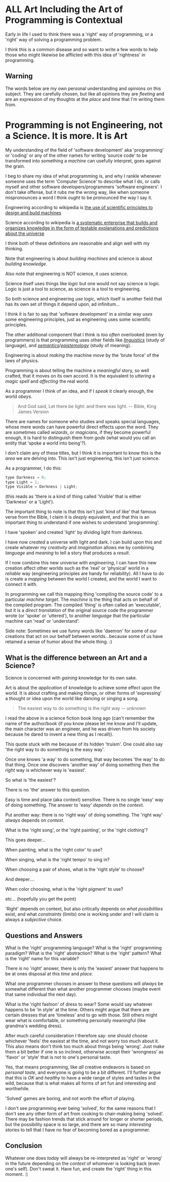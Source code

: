 # ALL Art Including the Art of Programming is Contextual

Early in life I used to think there was a 'right' way of programming, or a
'right' way of solving a programming problem.

I think this is a common disease and so want to write a few words to help those
who might likewise be afflicted with this idea of 'rightness' in programming.

## Warning

The words below are my own personal understanding and opinions on this subject.
They are carefully chosen, but like all opinions they are _fleeting_ and are an
expression of my thoughts at the _place_ and _time_ that I'm writing them from.

# Programming is not Engineering, not a Science. It is more. It is Art

My understanding of the field of 'software development' aka 'programming' or
'coding' or any of the other names for writing 'source code' to be transformed
into something a _machine_ can usefully interpret, goes against the grain.

I beg to share my idea of what programming is, and why I rankle whenever someone
uses the term 'Computer Science' to describe what I do, or calls myself and
other software developers/programmers 'software engineers'. I don't take
offense, but it rubs me the wrong way, like when someone mispronounces a word I
think _ought_ to be pronounced the way I say it.

Engineering according to wikipedia is
[the use of scientific principles to design and build machines](https://en.wikipedia.org/wiki/Engineering)

Science according to wikipedia is
[a systematic enterprise that builds and organizes knowledge in the form of testable explanations and predictions about the universe](https://en.wikipedia.org/wiki/Science)

I think both of these definitions are reasonable and align well with my
thinking.

Note that engineering is about _building machines_ and science is about
_building knowledge_.

Also note that engineering is NOT science, it _uses_ science.

Science itself uses things like _logic_ but one would not say science _is_
logic. Logic is just a tool to science, as science is a tool to engineering.

So both science and engineering _use_ logic, which itself is another field that
has its own set of things it depend upon, ad infinitum...

I think it is fair to say that 'software development' in a similar way _uses_
some engineering principles, just as engineering uses some scientific
principles.

The other additional component that I think is _too often_ overlooked (even by
programmers) is that programming uses other fields like
[_linguistics_](https://en.wikipedia.org/wiki/Linguistics) (study of language),
and
[_semantics_](https://en.wikipedia.org/wiki/Semantics)/[_epistemology_](https://en.wikipedia.org/wiki/Epistemology)
(study of meaning).

Engineering is about _making_ the machine _move_ by the 'brute force' of the
laws of physics.

Programming is about telling the machine a _meaningful_ story, so well crafted,
that it moves on its own accord. It is the equivalent to _uttering_ a _magic
spell_ and _affecting_ the real world.

As a programmer I think of an idea, and if I _speak_ it clearly enough, the
world _obeys_.

> And God said, Let there be light: and there was light. -- Bible, King James
> Version

There are names for someone who studies and speaks special languages, whose mere
words can have powerful direct effects upon the word. They are sometimes called
_wizards_, or _magicians_, if they become powerful enough, it is hard to
distinguish them from _gods_ (what would you call an entity that 'spoke a world
into being'?).

I don't claim any of these titles, but I think it is important to know this is
the _area_ we are delving into. This isn't just engineering, this isn't just
science.

As a programmer, I do this:

```js
type Darkness = 0;
type Light = 1;
type Visible = Darkness | Light;
```

(this reads as 'there is a kind of thing called 'Visible' that is either
'Darkness' or a 'Light').

The important thing to note is that this isn't just 'kind of like' that famous
verse from the Bible, I claim it is _deeply_ equivalent, and that this is an
important thing to understand if one wishes to understand 'programming'.

I have 'spoken' and created 'light' by _dividing_ light from darkness.

I have now _created_ a universe with light and dark. I can build upon this and
create whatever my _creativity_ and _imagination_ allows me by combining
_language_ and _meaning_ to tell a story that produces a _result_.

If I now combine this new universe with _engineering_, I can have this new
creation affect other worlds such as the 'real' or 'physical' world in a
_reliable_ way (engineering principles are handy for reliability). All I have to
do is create a _mapping_ between the world I created, and the world I want to
connect it with.

In programming we call this mapping thing 'compiling the source code' to a
particular _machine target_. The _machine_ is the thing that acts on behalf of
the compiled program. The compiled 'thing' is often called an 'executable', but
it is a _direct translation_ of the original source code the programmer wrote
(or 'spoke' or 'uttered'), to another _language_ that the particular machine can
'read' or 'understand'.

Side note: Sometimes we use funny words like 'daemon' for some of our creations
that act on our behalf between worlds...because some of us have retained a sense
of humor about the whole thing. :)

## What is the difference between an Art and a Science?

Science is concerned with _gaining_ knowledge for its own sake.

Art is about the _application_ of knowledge to achieve some effect upon the
world. It is about crafting and making things, or other forms of 'expressing' a
thought or idea upon the world like dancing or singing a song.

> The easiest way to do something is the right way -- unknown

I read the above in a science fiction book long ago (can't remember the name of
the author/book (if you know please let me know and I'll update, the main
character was an engineer, and he was driven from his society because he dared
to invent a new thing as I recall)).

This quote stuck with me because of its hidden 'truism'. One could also say 'the
right way to do something is the easy way'.

Once one knows 'a way' to do something, that way becomes 'the way' to do that
thing. Once one discovers 'another way' of doing something then the _right_ way
is whichever way is 'easiest'.

So what is 'the easiest'?

There is no 'the' answer to this question.

Easy is time and place (aka context) sensitive. There is no single 'easy' way of
doing something. The answer to 'easy' _depends_ on the _context_.

Put another way: there is no 'right way' of doing something. The 'right way'
_always_ depends on _context_.

What is the 'right song', or the 'right painting', or the 'right clothing'?

This goes deeper...

When painting, what is the 'right color' to use?

When singing, what is the 'right tempo' to sing in?

When choosing a pair of shoes, what is the 'right style' to choose?

And deeper....

When color choosing, what is the 'right pigment' to use?

etc... (hopefully you get the point)

'Right' depends on context, but also critically depends on _what possibilities_
exist, and what _constraints_ (limits) one is working under and I will claim is
always a _subjective_ choice.

## Questions and Answers

What is the 'right' programming language? What is the 'right' programming
paradigm? What is the 'right' abstraction? What is the 'right' pattern? What is
the 'right' name for this variable?

There _is_ no 'right' answer, there is only the 'easiest' answer that happens to
be at ones disposal at this _time_ and _place_.

What one programmer chooses in answer to these questions will _always_ be
somewhat different than what another programmer chooses (maybe event that same
individual the next day).

What is the 'right fashion' of dress to wear? Some would say whatever happens to
be 'in style' at the time. Others might argue that there are certain dresses
that are 'timeless' and to go with those. Still others might wear what is
comfortable, or something personally meaningful (like grandma's wedding dress).

After much careful consideration I therefore say: one should choose whichever
'feels' the easiest at the time, and not worry too much about it. This also
means don't think too much about things being 'wrong'. Just make them a bit
better if one is so inclined, otherwise accept their 'wrongness' as 'flavor' or
'style' that is not to one's personal taste.

Yes, that means programming, like _all_ creative endeavors is based on _personal
taste_, and everyone is going to be a bit different. I'll further argue that
this is _OK_ and _healthy_ to have a wide range of styles and tastes in the
wild, because that is what makes all forms of art fun and interesting and
worthwhile.

'Solved' games are boring, and not worth the effort of playing.

I don't see programming ever being 'solved', for the same reasons that I don't
see any other form of art from cooking to chair-making being 'solved'. There may
be fashion trends that stick around for longer or shorter periods, but the
possibility space is so large, and there are so many _interesting_ stories to
tell that I have no fear of becoming bored as a programmer.

## Conclusion

Whatever one does _today_ will always be re-interpreted as 'right' or 'wrong' in
the future depending on the _context_ of whomever is looking back (even one's
self). Don't sweat it. Have fun, and create the 'right' thing in this moment. :)
